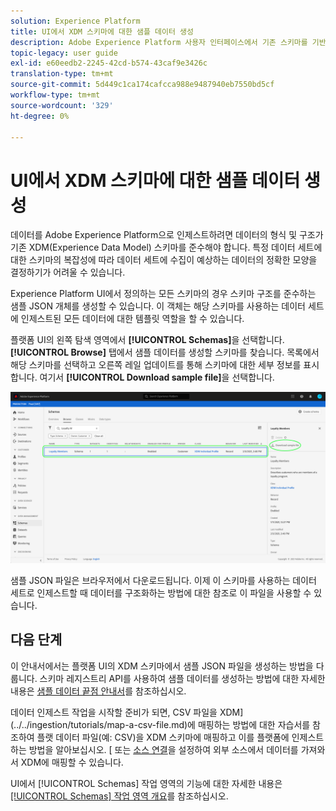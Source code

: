 ```yaml
---
solution: Experience Platform
title: UI에서 XDM 스키마에 대한 샘플 데이터 생성
description: Adobe Experience Platform 사용자 인터페이스에서 기존 스키마를 기반으로 샘플 JSON 데이터를 생성하는 방법을 알아봅니다.
topic-legacy: user guide
exl-id: e60eedb2-2245-42cd-b574-43caf9e3426c
translation-type: tm+mt
source-git-commit: 5d449c1ca174cafcca988e9487940eb7550bd5cf
workflow-type: tm+mt
source-wordcount: '329'
ht-degree: 0%

---
```


# UI에서 XDM 스키마에 대한 샘플 데이터 생성

데이터를 Adobe Experience Platform으로 인제스트하려면 데이터의 형식 및 구조가 기존 XDM(Experience Data Model) 스키마를 준수해야 합니다. 특정 데이터 세트에 대한 스키마의 복잡성에 따라 데이터 세트에 수집이 예상하는 데이터의 정확한 모양을 결정하기가 어려울 수 있습니다.

Experience Platform UI에서 정의하는 모든 스키마의 경우 스키마 구조를 준수하는 샘플 JSON 개체를 생성할 수 있습니다. 이 객체는 해당 스키마를 사용하는 데이터 세트에 인제스트된 모든 데이터에 대한 템플릿 역할을 할 수 있습니다.

플랫폼 UI의 왼쪽 탐색 영역에서 **[!UICONTROL Schemas]**&#x200B;을 선택합니다. **[!UICONTROL Browse]** 탭에서 샘플 데이터를 생성할 스키마를 찾습니다. 목록에서 해당 스키마를 선택하고 오른쪽 레일 업데이트를 통해 스키마에 대한 세부 정보를 표시합니다. 여기서 **[!UICONTROL Download sample file]**&#x200B;을 선택합니다.

![](../images/ui/sample/sample-data.png)

샘플 JSON 파일은 브라우저에서 다운로드됩니다. 이제 이 스키마를 사용하는 데이터 세트로 인제스트할 때 데이터를 구조화하는 방법에 대한 참조로 이 파일을 사용할 수 있습니다.

## 다음 단계

이 안내서에서는 플랫폼 UI의 XDM 스키마에서 샘플 JSON 파일을 생성하는 방법을 다룹니다. 스키마 레지스트리 API를 사용하여 샘플 데이터를 생성하는 방법에 대한 자세한 내용은 [샘플 데이터 끝점 안내서](../api/sample-data.md)를 참조하십시오.

데이터 인제스트 작업을 시작할 준비가 되면, CSV 파일을 XDM](../../ingestion/tutorials/map-a-csv-file.md)에 매핑하는 방법에 대한 자습서를 참조하여 플랫 데이터 파일(예: CSV)을 XDM 스키마에 매핑하고 이를 플랫폼에 인제스트하는 방법을 알아보십시오. [ 또는 [소스 연결](../../sources/home.md)을 설정하여 외부 소스에서 데이터를 가져와서 XDM에 매핑할 수 있습니다.

UI에서 [!UICONTROL Schemas] 작업 영역의 기능에 대한 자세한 내용은 [[!UICONTROL Schemas] 작업 영역 개요](./overview.md)를 참조하십시오.
